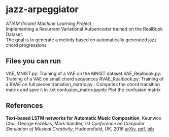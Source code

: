 # jazz-arpeggiator
*ATIAM (Ircam) Machine Learning Project :*  
Implementing a Recurrent Variational Autoencoder trained on the RealBook Dataset.  
The goal is to generate a melody based on automatically generated jazz chord progressions

## Files you can run
VAE_MNIST.py: Training of a VAE on the MNIST dataset
VAE_Realbook.py: Training of a VAE on small chord sequences
RVAE_Realbook.py: Training of a RVAE on full pieces
transition_matrix.py : Computes the chord transition matrix and save it in .txt
confusion_matrix.ipynb: Plot the confusion matrix

## References
**Text-based LSTM networks for Automatic Music Composition**, Keunwoo Choi, George Fazekas, Mark Sandler, *1st Conference on Computer Simulation of Musical Creativity*, Huddersfield, UK, 2016 [arXiv](https://arxiv.org/abs/1604.05358#), [pdf](https://arxiv.org/pdf/1604.05358v1), [bib](https://scholar.googleusercontent.com/citations?view_op=export_citations&user=ZrqdSu4AAAAJ&s=ZrqdSu4AAAAJ:MXK_kJrjxJIC&citsig=AMstHGQAAAAAWIjj06BhKkBaBGcqMR__UBSLuabfKgOR&hl=en&cit_fmt=0)
